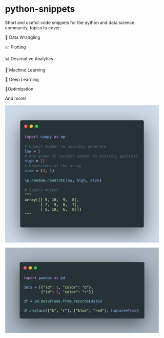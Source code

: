 # python-snippets
Short and usefull code snippets for the python and data science community, topics to cover:

:hammer: Data Wrangling

:chart_with_upwards_trend: Plotting

:bar_chart: Descriptive Analytics

:slot_machine: Machine Learning

:brain: Deep Learning

:pushpin:Optimization

And more!

![Numpy_randint](./numpy/randint.png?style=centerme)

![Pandas_replace](./pandas/replace.png?style=centerme)

